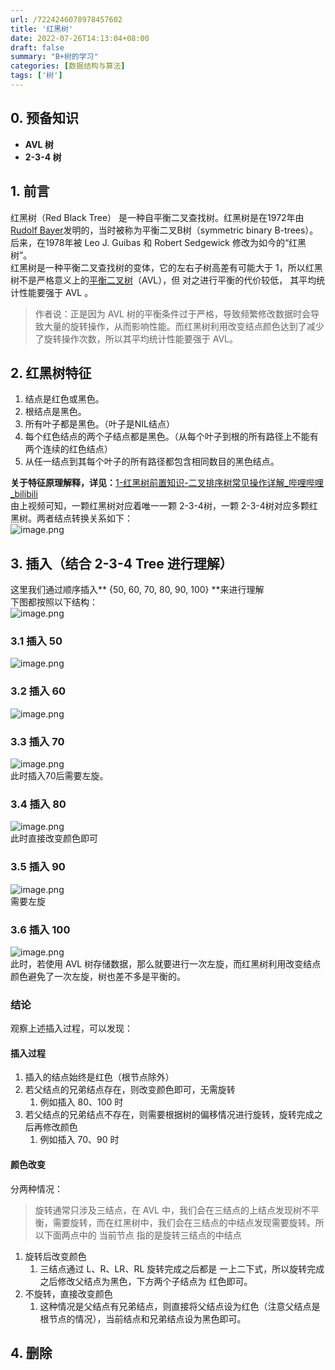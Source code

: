 ```yaml
---
url: /7224246078978457602
title: '红黑树'
date: 2022-07-26T14:13:04+08:00
draft: false
summary: "B+树的学习"
categories: [数据结构与算法]
tags: ['树']
---
```




## 0. 预备知识

- **AVL 树**
- **2-3-4 树**
## 1. 前言
红黑树（Red Black Tree） 是一种自平衡二叉查找树。红黑树是在1972年由[Rudolf Bayer](https://baike.baidu.com/item/Rudolf%20Bayer/3014716?fromModule=lemma_inlink)发明的，当时被称为平衡二叉B树（symmetric binary B-trees）。后来，在1978年被 Leo J. Guibas 和 Robert Sedgewick 修改为如今的“红黑树”。<br />红黑树是一种平衡二叉查找树的变体，它的左右子树高差有可能大于 1，所以红黑树不是严格意义上的[平衡二叉树](https://baike.baidu.com/item/%E5%B9%B3%E8%A1%A1%E4%BA%8C%E5%8F%89%E6%A0%91/10421057?fromModule=lemma_inlink)（AVL），但 对之进行平衡的代价较低， 其平均统计性能要强于 AVL 。
> 作者说：正是因为 AVL 树的平衡条件过于严格，导致频繁修改数据时会导致大量的旋转操作，从而影响性能。而红黑树利用改变结点颜色达到了减少了旋转操作次数，所以其平均统计性能要强于 AVL。

## 2. 红黑树特征

1. 结点是红色或黑色。
2. 根结点是黑色。
3. 所有叶子都是黑色。（叶子是NIL结点）
4. 每个红色结点的两个子结点都是黑色。（从每个叶子到根的所有路径上不能有两个连续的红色结点）
5. 从任一结点到其每个叶子的所有路径都包含相同数目的黑色结点。

**关于特征原理解释，详见：**[1-红黑树前置知识-二叉排序树常见操作详解_哔哩哔哩_bilibili](https://www.bilibili.com/video/BV135411h7wJ?p=1)<br />由上视频可知，一颗红黑树对应着唯一一颗 2-3-4树，一颗 2-3-4树对应多颗红黑树。两者结点转换关系如下：<br />![image.png](https://cdn.nlark.com/yuque/0/2023/png/34254608/1674958504848-ea3a5640-eece-49fb-9d7b-e97a5c916a96.png#averageHue=%23f3eeed&clientId=ub8aaa0ed-567a-4&from=paste&height=377&id=u6d32506c&originHeight=377&originWidth=988&originalType=binary&ratio=1&rotation=0&showTitle=false&size=37424&status=done&style=none&taskId=uc28ad20c-8b00-4b1b-9315-2fb585fd802&title=&width=988)
## 3. 插入（结合 2-3-4 Tree 进行理解）
这里我们通过顺序插入** {50, 60, 70, 80, 90, 100} **来进行理解<br />下图都按照以下结构：<br />![image.png](https://cdn.nlark.com/yuque/0/2023/png/34254608/1674958209783-20921756-09a4-434d-8d20-e1879d37f1e0.png#averageHue=%23f2f1f0&clientId=ub8aaa0ed-567a-4&from=paste&height=114&id=u8bf60580&originHeight=114&originWidth=1273&originalType=binary&ratio=1&rotation=0&showTitle=false&size=21366&status=done&style=none&taskId=u38bc2c1b-7318-4157-a8f6-bdc870e6da6&title=&width=1273)
### 3.1 插入 50
![image.png](https://cdn.nlark.com/yuque/0/2023/png/34254608/1674958227237-d6986bbe-32c6-425b-9932-53fe09a56be4.png#averageHue=%23eeeeee&clientId=ub8aaa0ed-567a-4&from=paste&height=143&id=ue2be7aed&originHeight=143&originWidth=1119&originalType=binary&ratio=1&rotation=0&showTitle=false&size=9345&status=done&style=none&taskId=u772ba5af-b3ab-49e6-8486-88c15c000cd&title=&width=1119)
### 3.2 插入 60
![image.png](https://cdn.nlark.com/yuque/0/2023/png/34254608/1674958237851-d0f16621-a38b-4614-891b-7956f983d3bb.png#averageHue=%23f2ecec&clientId=ub8aaa0ed-567a-4&from=paste&height=229&id=u00eb899a&originHeight=229&originWidth=1217&originalType=binary&ratio=1&rotation=0&showTitle=false&size=20107&status=done&style=none&taskId=u992c2d1c-ff44-4364-9d7c-9cde9113c53&title=&width=1217)
### 3.3 插入 70
![image.png](https://cdn.nlark.com/yuque/0/2023/png/34254608/1674958255631-03eb4843-a8fa-45e9-9cec-ca98baf3677d.png#averageHue=%23f4ebeb&clientId=ub8aaa0ed-567a-4&from=paste&height=301&id=ucafb91ce&originHeight=301&originWidth=1320&originalType=binary&ratio=1&rotation=0&showTitle=false&size=27052&status=done&style=none&taskId=u87337b4f-6660-4da8-b1f4-45a3d424bdc&title=&width=1320)<br />此时插入70后需要左旋。
### 3.4 插入 80
![image.png](https://cdn.nlark.com/yuque/0/2023/png/34254608/1674958558040-d95a7b0b-a1c2-41d7-b1b8-fe047563f3c1.png#averageHue=%23f0e7e7&clientId=ub8aaa0ed-567a-4&from=paste&height=330&id=u77320e2c&originHeight=330&originWidth=1379&originalType=binary&ratio=1&rotation=0&showTitle=false&size=33432&status=done&style=none&taskId=u439384ea-5bcb-4d4a-b0df-6417ac3692a&title=&width=1379)<br />此时直接改变颜色即可
### 3.5 插入 90
![image.png](https://cdn.nlark.com/yuque/0/2023/png/34254608/1674958596172-6229b328-4840-47b3-8fe1-c11e53436151.png#averageHue=%23ede5e5&clientId=ub8aaa0ed-567a-4&from=paste&height=361&id=ue681dd9e&originHeight=361&originWidth=1437&originalType=binary&ratio=1&rotation=0&showTitle=false&size=37596&status=done&style=none&taskId=u648331b1-eadc-4ad1-81d2-4ff700ecd10&title=&width=1437)<br />需要左旋
### 3.6 插入 100
![image.png](https://cdn.nlark.com/yuque/0/2023/png/34254608/1674958627474-356ef75b-5bfd-416d-b4f9-bcbe12f1f021.png#averageHue=%23ebe3e3&clientId=ub8aaa0ed-567a-4&from=paste&height=379&id=ub1359094&originHeight=379&originWidth=1503&originalType=binary&ratio=1&rotation=0&showTitle=false&size=52373&status=done&style=none&taskId=uc5933afb-8d2c-4187-bd5d-00e9f14fa8a&title=&width=1503)<br />此时，若使用 AVL 树存储数据，那么就要进行一次左旋，而红黑树利用改变结点颜色避免了一次左旋，树也差不多是平衡的。
### 结论
观察上述插入过程，可以发现：
#### 插入过程

1. 插入的结点始终是红色（根节点除外）
2. 若父结点的兄弟结点存在，则改变颜色即可，无需旋转
   1. 例如插入 80、100 时
3. 若父结点的兄弟结点不存在，则需要根据树的偏移情况进行旋转，旋转完成之后再修改颜色
   1. 例如插入 70、90 时
#### 颜色改变
分两种情况：
> 旋转通常只涉及三结点，在 AVL 中，我们会在三结点的上结点发现树不平衡，需要旋转，而在红黑树中，我们会在三结点的中结点发现需要旋转。所以下面两点中的 当前节点 指的是旋转三结点的中结点

1. 旋转后改变颜色
   1. 三结点通过 L、R、LR、RL 旋转完成之后都是 一上二下式，所以旋转完成之后修改父结点为黑色，下方两个子结点为 红色即可。
2. 不旋转，直接改变颜色
   1. 这种情况是父结点有兄弟结点，则直接将父结点设为红色（注意父结点是根节点的情况），当前结点和兄弟结点设为黑色即可。

## 4. 删除
